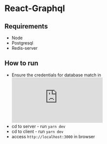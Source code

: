 # React-Graphql

## Requirements

- Node
- Postgresql
- Redis-server

## How to run

- Ensure the credentials for database match in ![alt text](https://github.com/yudissptn/react-graphql-typescript/blob/main/server/ormconfig.json)
- cd to server - run `yarn dev`
- cd to client - run `yarn dev`
- access `http://localhost:3000` in browser

